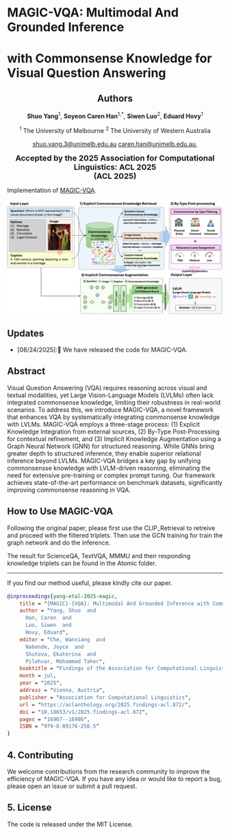 # MAGIC-VQA: Multimodal And Grounded Inference 
# with Commonsense Knowledge for Visual Question Answering


<div align="center">
      <h2>Authors</h2>
      <p>
        <strong>Shuo Yang</strong><sup>1</sup>,  
        <strong>Soyeon Caren Han</strong><sup>1,*</sup>,  
        <strong>Siwen Luo</strong><sup>2</sup>,  
        <strong>Eduard Hovy</strong><sup>1</sup>
        <br>
      </p>
</div>

<div align="center">
    <p>
        <sup>1</sup> The University of Melbourne
        <sup>2</sup> The University of Western Australia
    </p>
</div>

<div align="center">
<p>
      <a href="mailto:shuo.yang.3@unimelb.edu.au">shuo.yang.3@unimelb.edu.au</a> 
      <a href="mailto:caren.han@unimelb.edu.au">caren.han@unimelb.edu.au</a>,  
</p>
</div>

<div align="center">

<strong style="font-size: 18px;">Accepted by the 2025 Association for Computational Linguistics: ACL 2025</strong> <br>
    <strong style="font-size: 18px;">(ACL 2025)</strong>
</div>


Implementation of [MAGIC-VQA](https://aclanthology.org/2025.findings-acl.872/). 


<p align="center"><img src="MAGIC_architecture.jpg" width="750" /></p>


## Updates
- [08/24/2025]:🎉 We have released the code for MAGIC-VQA. 

## Abstract
Visual Question Answering (VQA) requires reasoning across visual and textual modalities, yet Large Vision-Language Models (LVLMs) often lack integrated commonsense knowledge, limiting their robustness in real-world scenarios. To address this, we introduce MAGIC-VQA, a novel framework that enhances VQA by systematically integrating  commonsense knowledge with LVLMs.
MAGIC-VQA employs a three-stage process: (1) Explicit Knowledge Integration from external sources, (2) By-Type Post-Processing for contextual refinement, and (3) Implicit Knowledge Augmentation using a Graph Neural Network (GNN) for structured reasoning. While GNNs bring greater depth to structured inference, they enable superior relational inference beyond LVLMs. MAGIC-VQA bridges a key gap by unifying commonsensse knowledge with LVLM-driven reasoning, eliminating the need for extensive pre-training or complex prompt tuning.
Our framework achieves state-of-the-art performance on benchmark datasets, significantly improving commonsense reasoning in VQA.

## How to Use MAGIC-VQA 
Following the original paper, please first use the CLIP_Retrieval to retreive and proceed with the filtered triplets. Then use the GCN training for train the graph network and do the inference. 

The result for ScienceQA, TextVQA, MMMU and their responding knowledge triplets can be found in the Atomic folder.


------


If you find our method useful, please kindly cite our paper.
```bibtex
@inproceedings{yang-etal-2025-magic,
    title = "{MAGIC}-{VQA}: Multimodal And Grounded Inference with Commonsense Knowledge for Visual Question Answering",
    author = "Yang, Shuo  and
      Han, Caren  and
      Luo, Siwen  and
      Hovy, Eduard",
    editor = "Che, Wanxiang  and
      Nabende, Joyce  and
      Shutova, Ekaterina  and
      Pilehvar, Mohammad Taher",
    booktitle = "Findings of the Association for Computational Linguistics: ACL 2025",
    month = jul,
    year = "2025",
    address = "Vienna, Austria",
    publisher = "Association for Computational Linguistics",
    url = "https://aclanthology.org/2025.findings-acl.872/",
    doi = "10.18653/v1/2025.findings-acl.872",
    pages = "16967--16986",
    ISBN = "979-8-89176-256-5"
}
```

## 4. Contributing
We welcome contributions from the research community to improve the efficiency of MAGIC-VQA. If you have any idea or would like to report a bug, please open an issue or submit a pull request.

## 5. License
The code is released under the MIT License.

